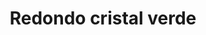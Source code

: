 ---
title: Redondo cristal verde
date: 
draft: false

# descripcion
description : Conjunto de aros y dije de plata con cristal

materials: Plata 925

color: Plateado y cristal verde

dimensions: 0,8cm x 1,7cm (dije) - 0,8cm x 2,8cm (aros)

code: 06-18-0381

type: "Conjuntos"

categories: [destacados]

# Images
# first image will be shown in the product page
images:
  # - image: "images/path_to_image"
  # La ubicacion de las imagenes es imagenes/Conjuntos/Conjuntos.Aros y Dije/06-18-0381-redondo-cristal-verde
  - image: "./images/conjuntos/aros_y_dije/06-18-0381-redondo-cristal-verde_a.JPG"
  - image: "./images/conjuntos/aros_y_dije/06-18-0381-redondo-cristal-verde_b.JPG"
---